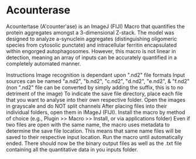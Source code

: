 # Acounterase
Acountertase (A'counter'ase) is an ImageJ (FIJI) Macro that quantifies the protein aggregates amongst a 3-dimensional Z-stack. The model was designed to analyze a-synuclein aggregates (distinguishing oligomeric species from cytosolic punctate) and intracellular ferritin encapsulated within engorged autophagosomes. However, this macro is not linear in detection, meaning an array of inputs can be accurately quantified in a completely automated manner. 

Instructions
  Image recognition is dependant upon ".nd2" file formats
  Input sources can be named "a.nd2", "b.nd2", "c.nd2", "d.nd2", "e.nd2", & "f.nd2" (non ".nd2" file can be converted by simply adding the suffix, this is to no detriment of the         image)
  To indicate the save file directory, place each file that you want to analyse into their own respective folder.
  Open the images in grayscale and do NOT split channels
  After placing files into their individual folders, open them in IMageJ (FIJI).
  Install the macro by method of choice (e.g., Plugin >> Macro >> Install, or via applications folder)
  Even if two files are open with the same name, the macro uses metadata to determine the save file location. This means that same name files will be saved to their respective     input location.
  Run the macro until automatically ended. There should now be the binary output files as well as the .txt file containing all the quantitative data in you inputs folder.
